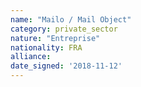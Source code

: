 ```yaml
---
name: "Mailo / Mail Object"
category: private_sector
nature: "Entreprise"
nationality: FRA
alliance: 
date_signed: '2018-11-12'
---
```

    
